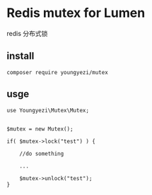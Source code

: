 # Redis mutex for Lumen
redis 分布式锁


## install

	composer require youngyezi/mutex 

			
## usge
    use Youngyezi\Mutex\Mutex;
    
    
    $mutex = new Mutex();
    
    if( $mutex->lock("test") ) {
    
        //do something
        
        ...
        
        $mutex->unlock("test");
    }